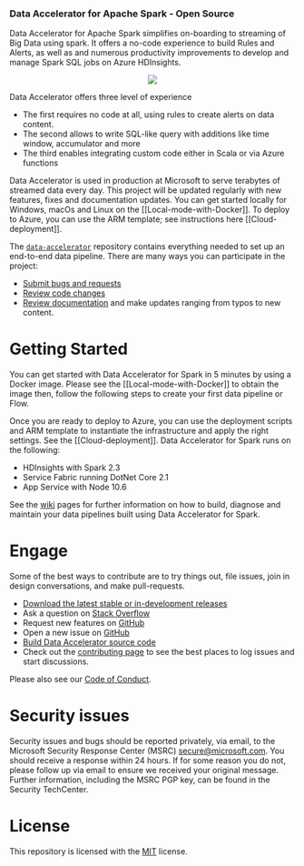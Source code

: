 ### Data Accelerator for Apache Spark - Open Source
Data Accelerator for Apache Spark simplifies on-boarding to streaming of Big Data using spark.  It offers a no-code experience to build Rules and Alerts, as well as and numerous productivity improvements to develop and manage Spark SQL jobs on Azure HDInsights. 
<p align="center"><img style="float: center;" src="https://github.com/Microsoft/data-accelerator/wiki/tutorials/images/readme2.png"></p>

Data Accelerator offers three level of experience
 - The first requires no code at all, using rules to create alerts on data content.  
 - The second allows to write SQL-like query with additions like time window, accumulator and more
 - The third enables integrating custom code either in Scala or via Azure functions

Data Accelerator is used in production at Microsoft to serve terabytes of streamed data every day. This project will be updated regularly with new features, fixes and documentation updates.  You can get started locally for Windows, macOs and Linux on the [[Local-mode-with-Docker]].  To deploy to Azure, you can use the ARM template; see instructions here [[Cloud-deployment]].

The [`data-accelerator`](https://github.com/Microsoft/data-accelerator/) repository contains everything needed to set up an end-to-end data pipeline.  There are many ways you can participate in the project:
 - [Submit bugs and requests](https://github.com/Microsoft/data-accelerator/issues)
 - [Review code changes](https://github.com/microsoft/data-accelerator/pulls)
 - [Review documentation](wiki) and make updates ranging from typos to new content.

# Getting Started

You can get started with Data Accelerator for Spark in 5 minutes by using a Docker image.  Please see the [[Local-mode-with-Docker]] to obtain the image then, follow the following steps to create your first data pipeline or Flow.<br/>

Once you are ready to deploy to Azure, you can use the deployment scripts and ARM template to instantiate the infrastructure and apply the right settings.  See the [[Cloud-deployment]].  Data Accelerator for Spark runs on the following:
 - HDInsights with Spark 2.3
 - Service Fabric running DotNet Core 2.1
 - App Service with Node 10.6

See the [wiki](https://github.com/Microsoft/data-accelerator/wiki) pages for further information on how to build, diagnose and maintain your data pipelines built using Data Accelerator for Spark.

# Engage
Some of the best ways to contribute are to try things out, file issues, join in design conversations, and make pull-requests.

* [Download the latest stable or in-development releases](download)
* Ask a question on [Stack Overflow](https://stackoverflow.com/questions/tagged/data-accelerator)
* Request new features on [GitHub](CONTRIBUTING.md)
* Open a new issue on [GitHub](https://github.com/Microsoft/data-accelerator/issues)
* [Build Data Accelerator source code](CONTRIBUTING.md#build-and-run)
* Check out the [contributing page](CONTRIBUTING.md) to see the best places to log issues and start discussions.

Please also see our [Code of Conduct](CODE_OF_CONDUCT.md).

# Security issues
Security issues and bugs should be reported privately, via email, to the Microsoft Security Response Center (MSRC) secure@microsoft.com. You should receive a response within 24 hours. If for some reason you do not, please follow up via email to ensure we received your original message. Further information, including the MSRC PGP key, can be found in the Security TechCenter.

# License
This repository is licensed with the [MIT](LICENSE) license.